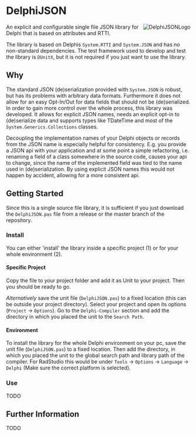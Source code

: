 # DelphiJSON
<img align="right" alt="DelphiJSONLogo" src="https://github.com/gruco0002/DelphiJSON/blob/master/Logo/Logo_small.png?raw=true"></img>
An explicit and configurable single file JSON library for Delphi that is based on attributes and RTTI.

The library is based on Delphis `System.RTTI` and `System.JSON` and has no non-standard dependencies.
The test framework used to develop and test the library is `DUnitX`, but it is not required if you just want to use the library.

## Why
The standard JSON (de)serialization provided with `System.JSON` is robust, but has its problems with arbitrary data formats.
Furthermore it does not allow for an easy Opt-In/Out for data fields that should not be (de)serialized.
In order to gain more control over the whole process, this library was developed.
It allows for explicit JSON names, needs an explicit opt-in to (de)serialize data and supports types like TDateTime and most of the `System.Generics.Collections` classes.

Decoupling the implementation names of your Delphi objects or records from the JSON name is especially helpful for consistency.
E.g. you provide a JSON api with your application and at some point a simple refactoring, i.e. renaming a field of a class somewhere in the source code, causes your api to change, since the name of the implemented field was tied to the name used in (de)serialization.
By using explicit JSON names this would not happen by accident, allowing for a more consistent api.

## Getting Started

Since this is a single source file library, it is sufficient if you just download the `DelphiJSON.pas` file from a release or the master branch of the repository.

### Install
You can either 'install' the library inside a specific project (1) or for your whole environment (2).

#### Specific Project
Copy the file to your project folder and add it as Unit to your project. Then you should be ready to go.

*Alternatively* save the unit file (`DelphiJSON.pas`) to a fixed location (this can be outside your project directory). Select your project and open its options (`Project` -> `Options`). Go to the `Delphi-Compiler` section and add the directory in which you placed the unit to the `Search Path`.

#### Environment
To install the library for the whole Delphi environment on your pc, save the unit file (`DelphiJSON.pas`) to a fixed location. Then add the directory, in which you placed the unit to the global search path and library path of the compiler. For RadStudio this would be under `Tools` -> `Options` -> `Language` -> `Delphi` (Make sure the correct platform is selected). 

### Use

TODO


## Further Information

TODO
